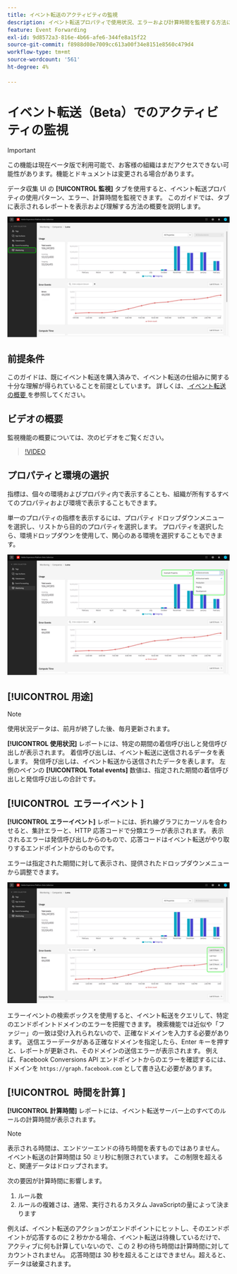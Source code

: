 ```yaml
---
title: イベント転送のアクティビティの監視
description: イベント転送プロパティで使用状況、エラーおよび計算時間を監視する方法について説明します。
feature: Event Forwarding
exl-id: 9d8572a3-816e-4b66-afe6-344fe8a15f22
source-git-commit: f8988d08e7009cc613a00f34e8151e8560c479d4
workflow-type: tm+mt
source-wordcount: '561'
ht-degree: 4%

---
```


# イベント転送（Beta）でのアクティビティの監視

>[!IMPORTANT]
>
>この機能は現在ベータ版で利用可能で、お客様の組織はまだアクセスできない可能性があります。機能とドキュメントは変更される場合があります。

データ収集 UI の **[!UICONTROL 監視]** タブを使用すると、イベント転送プロパティの使用パターン、エラー、計算時間を監視できます。 このガイドでは、タブに表示されるレポートを表示および理解する方法の概要を説明します。

![ データ収集 UI の「監視」タブを示す画像 ](../../images/ui/event-forwarding/monitoring/monitoring-tab.png)

## 前提条件

このガイドは、既にイベント転送を購入済みで、イベント転送の仕組みに関する十分な理解が得られていることを前提としています。 詳しくは、[ イベント転送の概要 ](./overview.md) を参照してください。

## ビデオの概要

監視機能の概要については、次のビデオをご覧ください。

>[!VIDEO](https://video.tv.adobe.com/v/343999?quality=12&learn=on)

## プロパティと環境の選択

指標は、個々の環境およびプロパティ内で表示することも、組織が所有するすべてのプロパティおよび環境で表示することもできます。

単一のプロパティの指標を表示するには、プロパティ ドロップダウンメニューを選択し、リストから目的のプロパティを選択します。 プロパティを選択したら、環境ドロップダウンを使用して、関心のある環境を選択することもできます。

![UI のプロパティ環境のドロップダウンメニューを示す画像 ](../../images/ui/event-forwarding/monitoring/property-environment.png)

## [!UICONTROL 用途]

>[!NOTE]
>
>使用状況データは、前月が終了した後、毎月更新されます。

**[!UICONTROL 使用状況]** レポートには、特定の期間の着信呼び出しと発信呼び出しが表示されます。 着信呼び出しは、イベント転送に送信されるデータを表します。 発信呼び出しは、イベント転送から送信されたデータを表します。 左側のペインの **[!UICONTROL Total events]** 数値は、指定された期間の着信呼び出しと発信呼び出しの合計です。

## [!UICONTROL &#x200B; エラーイベント &#x200B;]

**[!UICONTROL エラーイベント]** レポートには、折れ線グラフにカーソルを合わせると、集計エラーと、HTTP 応答コードで分類エラーが表示されます。 表示されるエラーは発信呼び出しからのもので、応答コードはイベント転送がやり取りするエンドポイントからのものです。

エラーは指定された期間に対して表示され、提供されたドロップダウンメニューから調整できます。

![ エラーイベントレポートの期間のドロップダウンメニューを示す画像 ](../../images/ui/event-forwarding/monitoring/error-time.png)

エラーイベントの検索ボックスを使用すると、イベント転送をクエリして、特定のエンドポイントドメインのエラーを把握できます。 検索機能では近似や「ファジー」の一致は受け入れられないので、正確なドメインを入力する必要があります。 送信エラーデータがある正確なドメインを指定したら、Enter キーを押すと、レポートが更新され、そのドメインの送信エラーが表示されます。 例えば、Facebook Conversions API エンドポイントからのエラーを確認するには、ドメインを `https://graph.facebook.com` として書き込む必要があります。

## [!UICONTROL &#x200B; 時間を計算 &#x200B;]

**[!UICONTROL 計算時間]** レポートには、イベント転送サーバー上のすべてのルールの計算時間が表示されます。

>[!NOTE]
>
>表示される時間は、エンドツーエンドの待ち時間を表すものではありません。 イベント転送の計算時間は 50 ミリ秒に制限されています。 この制限を超えると、関連データはドロップされます。

次の要因が計算時間に影響します。

1. ルール数
2. ルールの複雑さは、通常、実行されるカスタム JavaScriptの量によって決まります

例えば、イベント転送のアクションがエンドポイントにヒットし、そのエンドポイントが応答するのに 2 秒かかる場合、イベント転送は待機しているだけで、アクティブに何も計算していないので、この 2 秒の待ち時間は計算時間に対してカウントされません。 応答時間は 30 秒を超えることはできません。超えると、データは破棄されます。
